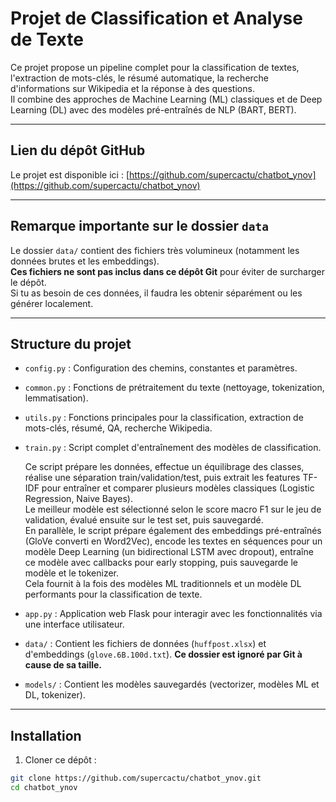 # Projet de Classification et Analyse de Texte

Ce projet propose un pipeline complet pour la classification de textes, l'extraction de mots-clés, le résumé automatique, la recherche d'informations sur Wikipedia et la réponse à des questions.  
Il combine des approches de Machine Learning (ML) classiques et de Deep Learning (DL) avec des modèles pré-entraînés de NLP (BART, BERT).

---

## Lien du dépôt GitHub

Le projet est disponible ici : [https://github.com/supercactu/chatbot_ynov](https://github.com/supercactu/chatbot_ynov)

---

## Remarque importante sur le dossier `data`

Le dossier `data/` contient des fichiers très volumineux (notamment les données brutes et les embeddings).  
**Ces fichiers ne sont pas inclus dans ce dépôt Git** pour éviter de surcharger le dépôt.  
Si tu as besoin de ces données, il faudra les obtenir séparément ou les générer localement.

---

## Structure du projet

- `config.py` : Configuration des chemins, constantes et paramètres.
- `common.py` : Fonctions de prétraitement du texte (nettoyage, tokenization, lemmatisation).
- `utils.py` : Fonctions principales pour la classification, extraction de mots-clés, résumé, QA, recherche Wikipedia.
- `train.py` : Script complet d'entraînement des modèles de classification.
  
  Ce script prépare les données, effectue un équilibrage des classes, réalise une séparation train/validation/test, puis extrait les features TF-IDF pour entraîner et comparer plusieurs modèles classiques (Logistic Regression, Naive Bayes).  
  Le meilleur modèle est sélectionné selon le score macro F1 sur le jeu de validation, évalué ensuite sur le test set, puis sauvegardé.  
  En parallèle, le script prépare également des embeddings pré-entraînés (GloVe converti en Word2Vec), encode les textes en séquences pour un modèle Deep Learning (un bidirectional LSTM avec dropout), entraîne ce modèle avec callbacks pour early stopping, puis sauvegarde le modèle et le tokenizer.  
  Cela fournit à la fois des modèles ML traditionnels et un modèle DL performants pour la classification de texte.

- `app.py` : Application web Flask pour interagir avec les fonctionnalités via une interface utilisateur.
- `data/` : Contient les fichiers de données (`huffpost.xlsx`) et d'embeddings (`glove.6B.100d.txt`). **Ce dossier est ignoré par Git à cause de sa taille.**
- `models/` : Contient les modèles sauvegardés (vectorizer, modèles ML et DL, tokenizer).

---

## Installation

1. Cloner ce dépôt :

```bash
git clone https://github.com/supercactu/chatbot_ynov.git
cd chatbot_ynov
